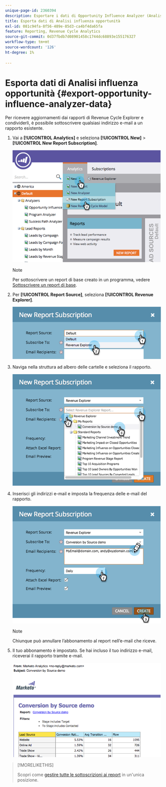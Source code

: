 ```yaml
---
unique-page-id: 2360394
description: Esportare i dati di Opportunity Influence Analyzer (Analisi di influenza opportunità) - Documenti Marketo - Documentazione del prodotto
title: Esporta dati di Analisi influenza opportunità
exl-id: 081c94fa-8f56-489e-85d3-ca4bf4da65fa
feature: Reporting, Revenue Cycle Analytics
source-git-commit: 0d37fbdb7d08901458c1744dc68893e155176327
workflow-type: tm+mt
source-wordcount: '126'
ht-degree: 1%

---
```


# Esporta dati di Analisi influenza opportunità {#export-opportunity-influence-analyzer-data}

Per ricevere aggiornamenti dai rapporti di Revenue Cycle Explorer e condividerli, è possibile sottoscrivere qualsiasi indirizzo e-mail a un rapporto esistente.

1. Vai a **[!UICONTROL Analytics]** e seleziona **[!UICONTROL New]** > **[!UICONTROL New Report Subscription]**.

   ![](assets/image2014-9-17-12-3a40-3a46.png)

   >[!NOTE]
   >
   >Per sottoscrivere un report di base creato in un programma, vedere [Sottoscrivere un report di base](/help/marketo/product-docs/reporting/basic-reporting/report-subscriptions/subscribe-to-a-basic-report.md).

1. Per **[!UICONTROL Report Source]**, seleziona **[!UICONTROL Revenue Explorer]**.

   ![](assets/image2014-9-17-12-3a42-3a15.png)

1. Naviga nella struttura ad albero delle cartelle e seleziona il rapporto.

   ![](assets/image2014-9-17-12-3a42-3a24.png)

1. Inserisci gli indirizzi e-mail e imposta la frequenza delle e-mail del rapporto.

   ![](assets/image2014-9-17-12-3a42-3a29.png)

   >[!NOTE]
   >
   >Chiunque può annullare l’abbonamento al report nell’e-mail che riceve.

1. Il tuo abbonamento è impostato. Se hai incluso il tuo indirizzo e-mail, riceverai il rapporto tramite e-mail.

   ![](assets/image2014-9-17-12-3a42-3a53.png)

>[!MORELIKETHIS]
>
>Scopri come [gestire tutte le sottoscrizioni ai report](/help/marketo/product-docs/reporting/basic-reporting/report-subscriptions/manage-report-subscriptions.md) in un&#39;unica posizione.
